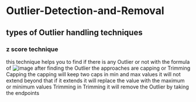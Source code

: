 # Outlier-Detection-and-Removal
## types of Outlier handling techniques
### z score technique 
this technique helps you to find if there is any Outlier or not  with the formula of ![image](https://user-images.githubusercontent.com/68773015/167293260-fcda5741-82a0-49b2-911b-10040211c7b3.png)
after finding the Outlier the approaches are capping or Trimming
Capping
the capping will keep two caps in min and max values it will not extend beyond that if it extends it will replace the value with the maximum or minimum values 
Trimming
in Trimming it will remove the Outlier by taking the endpoints 
